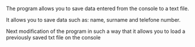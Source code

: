 The program allows you to save data entered from the console to a text file.

It allows you to save data such as: name, surname and telefone number.

Next modification of the program in such a way that it allows you to load a previously saved txt file on the console
